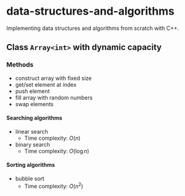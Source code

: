 # data-structures-and-algorithms

Implementing data structures and algorithms from scratch with C++.

## Class `Array<int>` with dynamic capacity

### Methods

- construct array with fixed size
- get/set element at index
- push element
- fill array with random numbers
- swap elements

#### Searching algorithms

- linear search
  - Time complexity: $O(n)$
- binary search
  - Time complexity: $O(\log{n})$

#### Sorting algorithms

- bubble sort
  - Time complexity: $O(n^2)$
